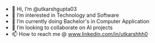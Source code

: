 - 👋 Hi, I’m @utkarshgupta03
- 👀 I’m interested in Technology and Software
- 🌱 I’m currently doing Bachelor's in Computer Application
- 💞️ I’m looking to collaborate on AI projects
- 📫 How to reach me @ www.linkedin.com/in/utkarshhh0

<!---
utkarshgupta03/utkarshgupta03 is a ✨ special ✨ repository because its `README.md` (this file) appears on your GitHub profile.
You can click the Preview link to take a look at your changes.
--->
